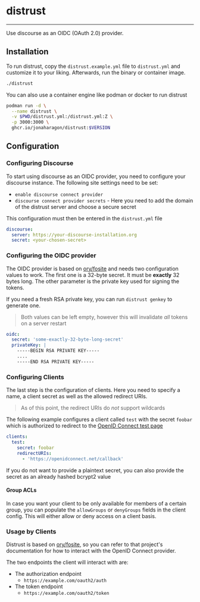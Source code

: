 # distrust

---

Use discourse as an OIDC (OAuth 2.0) provider.

## Installation

To run distrust, copy the `distrust.example.yml` file to `distrust.yml` and customize it to your liking. Afterwards, run the binary or container image.

```sh
./distrust
```

You can also use a container engine like podman or docker to run distrust

```sh
podman run -d \
  --name distrust \
  -v $PWD/distrust.yml:/distrust.yml:Z \
  -p 3000:3000 \
  ghcr.io/jonaharagon/distrust:$VERSION
```

## Configuration

### Configuring Discourse

To start using discourse as an OIDC provider, you need to configure your
discourse instance. The following site settings need to be set:

- `enable discourse connect provider`
- `discourse connect provider secrets` - Here you need to add the domain of the
  distrust server and choose a secure secret

This configuration must then be entered in the `distrust.yml` file

```yaml
discourse:
  server: https://your-discourse-installation.org
  secret: <your-chosen-secret>
```

### Configuring the OIDC provider

The OIDC provider is based on [ory/fosite](https://github.com/ory/fosite) and
needs two configuration values to work. The first one is a 32-byte secret. It
must be **exactly** 32 bytes long. The other parameter is the private key used
for signing the tokens.

If you need a fresh RSA private key, you can run `distrust genkey` to generate
one.

> Both values can be left empty, however this will invalidate _all_ tokens on a
> server restart

```yaml
oidc:
  secret: 'some-exactly-32-byte-long-secret'
  privateKey: |
    -----BEGIN RSA PRIVATE KEY-----
    ....
    -----END RSA PRIVATE KEY-----
```

### Configuring Clients

The last step is the configuration of clients. Here you need to specify a name,
a client secret as well as the allowed redirect URIs.

> As of this point, the redirect URIs do _not_ support wildcards

The following example configures a client called `test` with the secret `foobar`
which is authorized to redirect to the [OpenID Connect test
page](https://openidconnect.net)

```yaml
clients:
  test:
    secret: foobar
    redirectURIs:
      - 'https://openidconnect.net/callback'
```

If you do not want to provide a plaintext secret, you can also provide the
secret as an already hashed bcrypt2 value

#### Group ACLs

In case you want your client to be only available for members of a certain
group, you can populate the `allowGroups` or `denyGroups` fields in the client
config. This will either allow or deny access on a client basis.

### Usage by Clients

Distrust is based on [ory/fosite](https://github.com/ory/fosite), so you can 
refer to that project's documentation for how to interact with the OpenID 
Connect provider.

The two endpoints the client will interact with are:

* The authorization endpoint
  * `https://example.com/oauth2/auth`
* The token endpoint
  * `https://example.com/oauth2/token`
